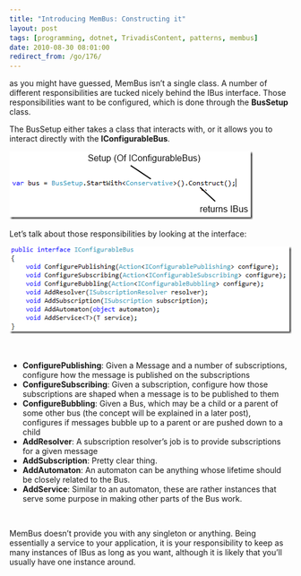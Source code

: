 ```yaml
---
title: "Introducing MemBus: Constructing it"
layout: post
tags: [programming, dotnet, TrivadisContent, patterns, membus]
date: 2010-08-30 08:01:00
redirect_from: /go/176/
---
```


as you might have guessed, MemBus isn’t a single class. A number of different responsibilities are tucked nicely behind the IBus interface. Those responsibilities want to be configured, which is done through the **BusSetup** class.

The BusSetup either takes a class that interacts with, or it allows you to interact directly with the **IConfigurableBus**. 

![BusSetup](/public/assets/image_288bb54a-ea88-4197-a4e9-5fe13d7f6b76.png "BusSetup") 

 Let’s talk about those responsibilities by looking at the interface:

![IConfigurableBus_interface](/public/assets/ebe64f99-efa7-4c46-b66a-46eb7d74fb2a_4c6b7c23-511e-4fc4-b265-11d69c2dbbf9.png "IConfigurableBus_interface")

&nbsp;

*   **ConfigurePublishing**: Given a Message and a number of subscriptions, configure how the message is published on the subscriptions
*   **ConfigureSubscribing**: Given a subscription, configure how those subscriptions are shaped when a message is to be published to them
*   **ConfigureBubbling**: Given a Bus, which may be a child or a parent of some other bus (the concept will be explained in a later post), configures if messages bubble up to a parent or are pushed down to a child
*   **AddResolver**: A subscription resolver’s job is to provide subscriptions for a given message
*   **AddSubscription**: Pretty clear thing.
*   **AddAutomaton**: An automaton can be anything whose lifetime should be closely related to the Bus.
*   **AddService**: Similar to an automaton, these are rather instances that serve some purpose in making other parts of the Bus work. 

&nbsp;

MemBus doesn’t provide you with any singleton or anything. Being essentially a service to your application, it is your responsibility to keep as many instances of IBus as long as you want, although it is likely that you’ll usually have one instance around.
